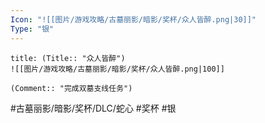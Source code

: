 ```yaml
---
Icon: "![[图片/游戏攻略/古墓丽影/暗影/奖杯/众人皆醉.png|30]]"
Type: "银"
---
```

```ad-common-silver-trophy
title: (Title:: "众人皆醉")
![[图片/游戏攻略/古墓丽影/暗影/奖杯/众人皆醉.png|100]]

(Comment:: "完成双墓支线任务")
```

#古墓丽影/暗影/奖杯/DLC/蛇心 #奖杯 #银

